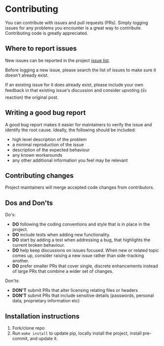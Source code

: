 # Contributing
You can contribute with issues and pull requests (PRs). Simply logging issues for any problems you encounter is a great way to contribute. Contributing code is greatly appreciated.

## Where to report issues
New issues can be reported in the project [issue list](../../../issues).

Before logging a new issue, please search the list of issues to make sure it doesn't already exist.

If an existing issue for it does already exist, please include your own feedback in that existing issue's discussion and consider upvoting (👍 reaction) the original post. 

## Writing a good bug report
A good bug report makes it easier for maintainers to verify the issue and identify the root cause. Ideally, the following should be included:
- high level description of the problem
- a minimal reproduction of the issue
- description of the expected behaviour
- any known workarounds
- any other additional information you feel may be relevant

## Contributing changes
Project maintainers will merge accepted code changes from contributors.

## Dos and Don'ts
Do's:
- **DO** following the coding conventions and style that is in place in the project.
- **DO** include tests when adding new functionality.
- **DO** start by adding a test when addressing a bug, that highlights the current broken behaviour.
- **DO** help keep discussions on issues focused. When new or related topic comes up, consider raising a new issue rather than side-tracking another.
- **DO** prefer smaller PRs that cover single, discrete enhancements instead of large PRs that combine a wider set of changes.

Don'ts:
- **DON'T** submit PRs that alter licensing relating files or headers
- **DON'T** submit PRs that include sensitive details (passwords, personal data, proprietary information etc)

## Installation instructions

1. Fork/clone repo
2. Run `make install` to update pip, locally install the project, install pre-commit, and update it.
